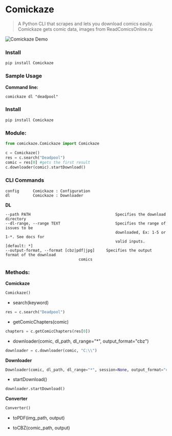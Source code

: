 # Comickaze
> A Python CLI that scrapes and lets you download comics easily.
> Comickaze gets comic data, images from ReadComicsOnline.ru

![Comickaze Demo](https://i.imgur.com/a1LY2hH.gif "Comickaze Demo")

### Install ###

```pip install Comickaze```

### Sample Usage ###

**Command line:**

```comickaze dl "deadpool"```

### Install ###

```pip install Comickaze```

### Module: ###

```python
from comickaze.Comickaze import Comickaze

c = Comickaze()
res = c.search("Deadpool")
comic = res[0] #gets the first result
c.downloader(comic).startDownload()
```

### CLI Commands ###

```
config      Comickaze : Configuration
dl          Comickaze : Downloader
```

**DL**

```
--path PATH                                     Specifies the download directory
--dl-range, --range TEXT                        Specifies the range of issues to be
                                                downloaded, Ex: 1-5 or 1-*. See docs for
                                                valid inputs.  [default: *]
--output-format, --format [cbz|pdf|jpg]     Specifies the output format of the download
                                comics
```

### Methods: ###

**Comickaze**

```python
Comickaze()
```

+ search(keyword)

```python
res = c.search("Deadpool")
```

+ getComicChapters(comic)

```python
chapters = c.getComicChapters(res[0])
```

+ downloader(comic, dl_path, dl_range="*", output_format="cbz")

```python
downloader = c.downloader(comic, "C:\\")
```

**Downloader**

```python
Downloader(comic, dl_path, dl_range="*", session=None, output_format="cbz")
```

+ startDownload()

```python
downloader.startDownload()
```

**Converter**

```python
Converter()
```

+ toPDF(img_path, output)

+ toCBZ(comic_path, output)
